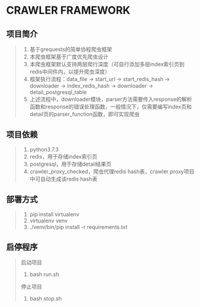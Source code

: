 # CRAWLER FRAMEWORK

## 项目简介

>1. 基于grequests的简单协程爬虫框架
>2. 本爬虫框架基于广度优先爬虫设计
>3. 本爬虫框架默认支持两层爬行深度（可自行添加多层index索引页到redis中间件内，以提升爬虫深度）
>4. 框架执行流程：data_file -> start_url -> start_redis_hash -> downloader -> index_redis_hash -> downloader -> detail_postgresql_table
>5. 上述流程中，downloader模块，parser方法需要传入response的解析函数和response的错误处理函数，一般情况下，仅需要编写index页和detail页的parser_function函数，即可实现爬虫

## 项目依赖

>1. python3.7.3
>2. redis，用于存储index索引页
>3. postgresql，用于存储detail结果页
>4. crawler_proxy_checked，爬虫代理redis hash表，crawler proxy项目中可自动生成该redis hash表

## 部署方式

>1. pip install virtualenv
>2. virtualenv venv
>3. ./venv/bin/pip install -r requirements.txt

## 启停程序

>启动项目
>
>1. bash run.sh
>
>停止项目
>
>1. bash stop.sh
